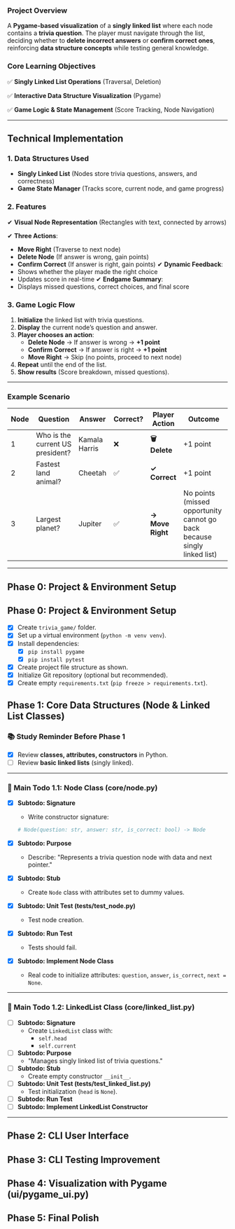 ### **Project Overview**

A **Pygame-based visualization** of a **singly linked list** where each node contains a **trivia question**. The player must navigate through the list, deciding whether to **delete incorrect answers** or **confirm correct ones**, reinforcing **data structure concepts** while testing general knowledge.

### **Core Learning Objectives**

✅ **Singly Linked List Operations** (Traversal, Deletion)

✅ **Interactive Data Structure Visualization** (Pygame)

✅ **Game Logic & State Management** (Score Tracking, Node Navigation)

---

## **Technical Implementation**

### **1. Data Structures Used**

- **Singly Linked List** (Nodes store trivia questions, answers, and correctness)
- **Game State Manager** (Tracks score, current node, and game progress)

### **2. Features**

✔ **Visual Node Representation** (Rectangles with text, connected by arrows)

✔ **Three Actions**:

- **Move Right** (Traverse to next node)
- **Delete Node** (If answer is wrong, gain points)
- **Confirm Correct** (If answer is right, gain points)
✔ **Dynamic Feedback**:
- Shows whether the player made the right choice
- Updates score in real-time
✔ **Endgame Summary**:
- Displays missed questions, correct choices, and final score

### **3. Game Logic Flow**

1. **Initialize** the linked list with trivia questions.
2. **Display** the current node’s question and answer.
3. **Player chooses an action**:
    - **Delete Node** → If answer is wrong → **+1 point**
    - **Confirm Correct** → If answer is right → **+1 point**
    - **Move Right** → Skip (no points, proceed to next node)
4. **Repeat** until the end of the list.
5. **Show results** (Score breakdown, missed questions).

---

### **Example Scenario**

| **Node** | **Question** | **Answer** | **Correct?** | **Player Action** | **Outcome** |
| --- | --- | --- | --- | --- | --- |
| 1 | Who is the current US president? | Kamala Harris | ❌ | **🗑️ Delete** | +1 point |
| 2 | Fastest land animal? | Cheetah | ✅ | **✓ Correct** | +1 point |
| 3 | Largest planet? | Jupiter | ✅ | **→ Move Right** | No points (missed opportunity cannot go back because singly linked list) |

---

## **Phase 0: Project & Environment Setup**

## **Phase 0: Project & Environment Setup**

- [x]  Create `trivia_game/` folder.
- [x]  Set up a virtual environment (`python -m venv venv`).
- [x]  Install dependencies:
    - [x]  `pip install pygame`
    - [x]  `pip install pytest`
- [x]  Create project file structure as shown.
- [x]  Initialize Git repository (optional but recommended).
- [x]  Create empty `requirements.txt` (`pip freeze > requirements.txt`).

## **Phase 1: Core Data Structures (Node & Linked List Classes)**

### 📚 Study Reminder Before Phase 1

- [x]  Review **classes, attributes, constructors** in Python.
- [ ]  Review **basic linked lists** (singly linked).

---

### 🧩 Main Todo 1.1: Node Class (core/node.py)

- [x]  **Subtodo: Signature**
    - Write constructor signature:
    
    ```python
    # Node(question: str, answer: str, is_correct: bool) -> Node
    
    ```
    
- [x]  **Subtodo: Purpose**
    - Describe: "Represents a trivia question node with data and next pointer."
- [x]  **Subtodo: Stub**
    - Create `Node` class with attributes set to dummy values.
- [x]  **Subtodo: Unit Test (tests/test_node.py)**
    - Test node creation.
- [x]  **Subtodo: Run Test**
    - Tests should fail.
- [x]  **Subtodo: Implement Node Class**
    - Real code to initialize attributes: `question`, `answer`, `is_correct`, `next = None`.

---

### 🧩 Main Todo 1.2: LinkedList Class (core/linked_list.py)

- [ ]  **Subtodo: Signature**
    - Create `LinkedList` class with:
        - `self.head`
        - `self.current`
- [ ]  **Subtodo: Purpose**
    - "Manages singly linked list of trivia questions."
- [ ]  **Subtodo: Stub**
    - Create empty constructor `__init__`.
- [ ]  **Subtodo: Unit Test (tests/test_linked_list.py)**
    - Test initialization (`head` is `None`).
- [ ]  **Subtodo: Run Test**
- [ ]  **Subtodo: Implement LinkedList Constructor**

---



## **Phase 2: CLI User Interface**

## **Phase 3: CLI Testing Improvement**

## **Phase 4: Visualization with Pygame (ui/pygame_ui.py)**

## **Phase 5: Final Polish**
